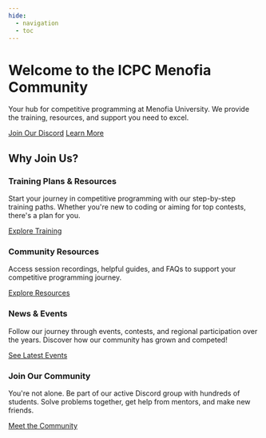 ```yaml
---
hide:
  - navigation
  - toc
---
```

<body>
<canvas id="balloonCanvas"></canvas>
<script src="assets/js/balloons.js"></script>

<div class="triangles">
  <div class="blue-triangle"></div>
  <div class="yellow-triangle"></div>
  <div class="red-triangle"></div>
</div>

<div class="hero-section">
  <h1>Welcome to the ICPC Menofia Community</h1>
  <p class="md-typeset hero-subtitle">Your hub for competitive programming at Menofia University. We provide the training, resources, and support you need to excel.</p>
  <div class="hero-buttons">
    <a href="#" data-link="external:discord" target="_blank" class="md-button md-button--primary md-button--large">Join Our Discord</a>
<a href="#" data-link="page:about" class="md-button md-button--large">Learn More</a>
  </div>
</div>

## Why Join Us?

<div class="cards-grid">
  <div class="card">
    <h3>Training Plans & Resources</h3>
    <p>Start your journey in competitive programming with our step-by-step training paths. Whether you're new to coding or aiming for top contests, there's a plan for you.</p>
    <a href="#" data-link="page:training" class="md-button">Explore Training</a>
  </div>
  <div class="card">
    <h3>Community Resources</h3>
    <p>Access session recordings, helpful guides, and FAQs to support your competitive programming journey.</p>
    <a href="#" data-link="page:resources" class="md-button">Explore Resources</a>
  </div>
  <div class="card">
    <h3>News & Events</h3>
    <p>  Follow our journey through events, contests, and regional participation over the years. Discover how our community has grown and competed!</p>
    <a href="#" data-link="page:news" class="md-button">See Latest Events</a>
  </div>
  <div class="card">
    <h3>Join Our Community</h3>
    <p>You're not alone. Be part of our active Discord group with hundreds of students. Solve problems together, get help from mentors, and make new friends.</p>
    <a href="#" data-link="page:join" class="md-button">Meet the Community</a>
  </div>
</div>

</body>